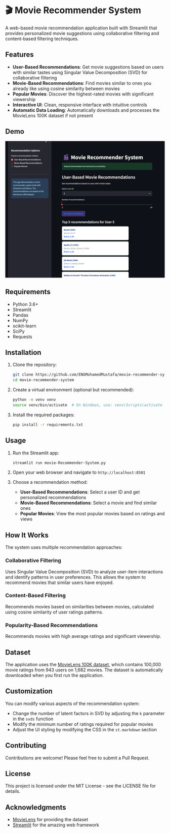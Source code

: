 # 🎬 Movie Recommender System

A web-based movie recommendation application built with Streamlit that provides personalized movie suggestions using collaborative filtering and content-based filtering techniques.

## Features

- **User-Based Recommendations**: Get movie suggestions based on users with similar tastes using Singular Value Decomposition (SVD) for collaborative filtering
- **Movie-Based Recommendations**: Find movies similar to ones you already like using cosine similarity between movies
- **Popular Movies**: Discover the highest-rated movies with significant viewership
- **Interactive UI**: Clean, responsive interface with intuitive controls
- **Automatic Data Loading**: Automatically downloads and processes the MovieLens 100K dataset if not present

## Demo
![Movie Recommender System Demo](https://github.com/ENGMohamedMustafa/Recommendation-systems/blob/main/Moive%20Recommendation-system/Screenshot%206.png)

## Requirements

- Python 3.6+
- Streamlit
- Pandas
- NumPy
- scikit-learn
- SciPy
- Requests

## Installation

1. Clone the repository:
   ```bash
   git clone https://github.com/ENGMohamedMustafa/movie-recommender-system.git
   cd movie-recommender-system
   ```

2. Create a virtual environment (optional but recommended):
   ```bash
   python -m venv venv
   source venv/bin/activate  # On Windows, use: venv\Scripts\activate
   ```

3. Install the required packages:
   ```bash
   pip install -r requirements.txt
   ```

## Usage

1. Run the Streamlit app:
   ```bash
   streamlit run movie-Recommender-System.py
   ```

2. Open your web browser and navigate to `http://localhost:8501`

3. Choose a recommendation method:
   - **User-Based Recommendations**: Select a user ID and get personalized recommendations
   - **Movie-Based Recommendations**: Select a movie and find similar ones
   - **Popular Movies**: View the most popular movies based on ratings and views

## How It Works

The system uses multiple recommendation approaches:

### Collaborative Filtering
Uses Singular Value Decomposition (SVD) to analyze user-item interactions and identify patterns in user preferences. This allows the system to recommend movies that similar users have enjoyed.

### Content-Based Filtering
Recommends movies based on similarities between movies, calculated using cosine similarity of user ratings patterns.

### Popularity-Based Recommendations
Recommends movies with high average ratings and significant viewership.

## Dataset

The application uses the [MovieLens 100K dataset](https://grouplens.org/datasets/movielens/100k/), which contains 100,000 movie ratings from 943 users on 1,682 movies. The dataset is automatically downloaded when you first run the application.

## Customization

You can modify various aspects of the recommendation system:

- Change the number of latent factors in SVD by adjusting the `k` parameter in the `svds` function
- Modify the minimum number of ratings required for popular movies
- Adjust the UI styling by modifying the CSS in the `st.markdown` section

## Contributing

Contributions are welcome! Please feel free to submit a Pull Request.

## License

This project is licensed under the MIT License - see the LICENSE file for details.

## Acknowledgments

- [MovieLens](https://grouplens.org/datasets/movielens/) for providing the dataset
- [Streamlit](https://streamlit.io/) for the amazing web framework
